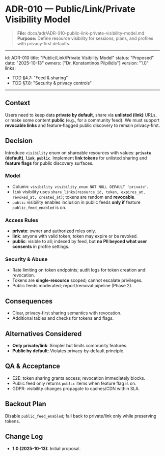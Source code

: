 # ADR-010 — Public/Link/Private Visibility Model

> **File:** docs/adr/ADR-010-public-link-private-visibility-model.md  
> **Purpose:** Define resource visibility for sessions, plans, and profiles with privacy‑first defaults.

---

id: ADR-010
title: "Public/Link/Private Visibility Model"
status: "Proposed"
date: "2025-10-13"
owners: ["Dr. Konstantinos Pilpilidis"]
version: "1.0"
links:

- TDD §4.7: "Feed & sharing"
- TDD §7.8: "Security & privacy controls"

---

## Context

Users need to keep data **private by default**, share via **unlisted (link)** URLs, or make some content **public** (e.g., for a community feed). We must support **revocable links** and feature‑flagged public discovery to remain privacy‑first.

## Decision

Introduce `visibility` enum on shareable resources with values: **`private` (default)**, **`link`**, **`public`**. Implement **link tokens** for unlisted sharing and **feature flags** for public discovery surfaces.

### Model

- Column: `visibility visibility_enum NOT NULL DEFAULT 'private'`.
- `link` visibility uses `share_links(resource_id, token, expires_at, revoked_at, created_at)`; tokens are random and **revocable**.
- `public` visibility enables inclusion in public feeds **only if** feature `public_feed_enabled` is on.

### Access Rules

- **private**: owner and authorized roles only.
- **link**: anyone with valid token; token may expire or be revoked.
- **public**: visible to all; indexed by feed, but **no PII beyond what user consents** in profile settings.

### Security & Abuse

- Rate limiting on token endpoints; audit logs for token creation and revocation.
- Tokens are **single‑resource** scoped; cannot escalate privileges.
- Public feeds moderated; report/removal pipeline (Phase 2).

## Consequences

- Clear, privacy‑first sharing semantics with revocation.
- Additional tables and checks for tokens and flags.

## Alternatives Considered

- **Only private/link**: Simpler but limits community features.
- **Public by default**: Violates privacy‑by‑default principle.

## QA & Acceptance

- E2E: token sharing grants access; revocation immediately blocks.
- Public feed only returns `public` items when feature flag is on.
- GDPR: visibility changes propagate to caches/CDN within SLA.

## Backout Plan

Disable `public_feed_enabled`; fall back to private/link only while preserving tokens.

## Change Log

- **1.0 (2025-10-13):** Initial proposal.
